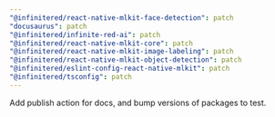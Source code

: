 ```yaml
---
"@infinitered/react-native-mlkit-face-detection": patch
"docusaurus": patch
"@infinitered/infinite-red-ai": patch
"@infinitered/react-native-mlkit-core": patch
"@infinitered/react-native-mlkit-image-labeling": patch
"@infinitered/react-native-mlkit-object-detection": patch
"@infinitered/eslint-config-react-native-mlkit": patch
"@infinitered/tsconfig": patch
---
```


Add publish action for docs, and bump versions of packages to test.
